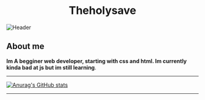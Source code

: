 <h1 align="center">Theholysave </h1>
 
![Header](https://i.imgur.com/BHLnPQS.png)


## About me
**Im A begginer web developer, starting with css and html. Im currently kinda bad at js but im still learning**.

___

[![Anurag's GitHub stats](https://github-readme-stats.vercel.app/api?username=theholysaviour&show_icons=true&theme=dark)](https://github.com/anuraghazra/github-readme-stats)

---

